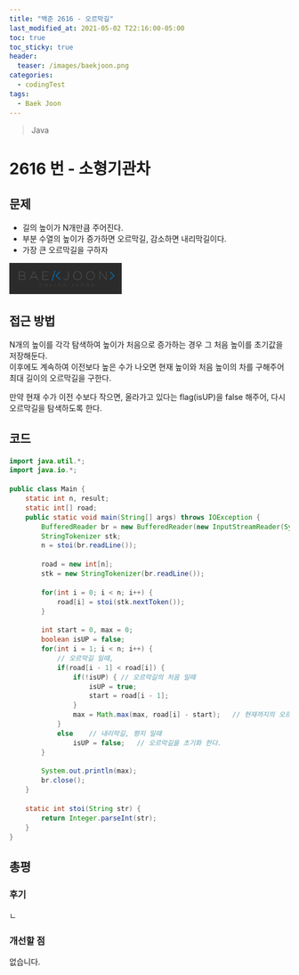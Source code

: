 ```yaml
---
title: "백준 2616 - 오르막길"
last_modified_at: 2021-05-02 T22:16:00-05:00
toc: true
toc_sticky: true
header:
  teaser: /images/baekjoon.png
categories: 
  - codingTest
tags:
  - Baek Joon
---
```

> Java

2616 번 - 소형기관차
=============
 
## 문제
* 길의 높이가 N개만큼 주어진다.
* 부분 수열의 높이가 증가하면 오르막길, 감소하면 내리막길이다.  
* 가장 큰 오르막길을 구하자

[<img src="/images/baekjoon.png" width="40%" height="40%">](https://www.acmicpc.net/problem/2616)    

## 접근 방법
N개의 높이를 각각 탐색하여 높이가 처음으로 증가하는 경우 그 처음 높이를 초기값을 저장해둔다.  
이후에도 계속하여 이전보다 높은 수가 나오면 현재 높이와 처음 높이의 차를 구해주어 최대 길이의 오르막길을 구한다.  

만약 현재 수가 이전 수보다 작으면, 올라가고 있다는 flag(isUP)을 false 해주어, 다시 오르막길을 탐색하도록 한다.  

## 코드
```java
import java.util.*;
import java.io.*;

public class Main {
	static int n, result;
	static int[] road;
	public static void main(String[] args) throws IOException {
		BufferedReader br = new BufferedReader(new InputStreamReader(System.in));
    	StringTokenizer stk;
    	n = stoi(br.readLine());
    	
    	road = new int[n];
    	stk = new StringTokenizer(br.readLine());
    	
    	for(int i = 0; i < n; i++) {
    		road[i] = stoi(stk.nextToken());
    	}
    	
    	int start = 0, max = 0;
    	boolean isUP = false;	
    	for(int i = 1; i < n; i++) {
			// 오르막길 일때,
    		if(road[i - 1] < road[i]) {
    			if(!isUP) {	// 오르막길의 처음 일때
    				isUP = true;
    				start = road[i - 1];
    			}
				max = Math.max(max, road[i] - start);	// 현재까지의 오르막길 높이의 최대 값 갱신
    		}
    		else	// 내리막길, 평지 일때
    			isUP = false;	// 오르막길을 초기화 한다.
    	}
    	
    	System.out.println(max);
    	br.close();
	}

	static int stoi(String str) {
    	return Integer.parseInt(str);
    }
}
```
## 총평
### 후기
ㄴ
### 개선할 점
없습니다.  

<!-- ★
<img src="/images/codingTest/bj/문제번호.PNG" width="40%" height="40%">  

-->
